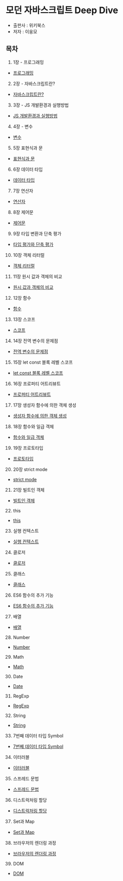 # 모던 자바스크립트 Deep Dive

- 출판사 : 위키북스
- 저자 : 이웅모

## 목차

1. 1장 - 프로그래밍

- [프로그래밍](./ch01_프로그래밍/README.md)

2. 2장 - 자바스크립트란?

- [자바스크립트란?](./ch02_JavScript/README.md)

3. 3장 - JS 개발환경과 실행방법

- [JS 개발환경과 실행방법]('./../ch03_JS_개발환경과실행방법/README.md)

4. 4장 - 변수

- [변수](./ch04_변수/README.md)

5. 5장 표현식과 문

- [표현식과 문]('./../ch05_표현식과_문/README.md)

6. 6장 데이터 타입

- [데이터 타입]('./../ch06_데이터_타입/README.md)

7. 7장 연산자

- [연산자]('./../ch07_연산자/README.md)

8. 8장 제어문

- [제어문]('./../ch08_제어문/README.md)

9. 9장 타입 변환과 단축 평가

- [타입 평가와 단축 평가](./ch09_타입_변환과_단축_평가/README.md)

10. 10장 객체 리터럴

- [객체 리터럴](./ch10_객체_리터럴/README.md)

11. 11장 원시 값과 객체의 비교

- [원시 값과 객체의 비교](./ch11_원시_값과_객체의_비교/README.md)

12. 12장 함수

- [함수](ch12_함수/README.md)

13. 13장 스코프

- [스코프](ch13_스코프/README.md)

14. 14장 전역 변수의 문제점

- [전역 변수의 문제점](./ch14_전역_변수의_문제점/README.md)

15. 15장 let const 블록 레벨 스코프

- [let const 블록 레벨 스코프](ch15_let_const_블록_레벨_스코프/README.md)

16. 16장 프로퍼티 어트리뷰트

- [프로퍼티 어트리뷰트](ch16_프로퍼티_어트리뷰트/README.md)

17. 17장 생성자 함수에 의한 객체 생성

- [생성자 함수에 의한 객체 생성](ch17_생성자_함수에_의한_객체_생성/README.md)

18. 18장 함수와 일급 객체

- [함수와 일급 객체](ch18_함수와_일급_객체/README.md)

19. 19장 프로토타입

- [프로토타입](ch19_프로토타입/README.md)

20. 20장 strict mode

- [strict mode](ch20_strict_mode/README.md)

21. 21장 빌트인 객체

- [빌트인 객체](ch21_빌트인_객체/README.md)

22. this

- [this](ch22_this/README.md)

23. 실행 컨텍스트

- [실행 컨텍스트](ch23_실행_컨텍스트/README.md)

24. 클로저

- [클로저](ch24_클로저/README.md)

25. 클래스

- [클래스](ch25_클래스/README.md)

26. ES6 함수의 추가 기능

- [ES6 함수의 추가 기능](ch26_ES6_함수의_추가_기능/README.md)

27. 배열

- [배열](ch27_배열/README.md)

28. Number

- [Number](ch28_Number/README.md)

29. Math

- [Math](ch29_Math/README.md)

30. Date

- [Date](ch30_Date/README.md)

31. RegExp

- [RegExp](ch31_RegExp/README.md)

32. String

- [String](ch32_String/README.md)

33. 7번째 데이터 타입 Symbol

- [7번쩨 데이터 타입 Symbol](ch33_7번째_데이터_타입_Symbol/README.md)

34. 이터러블

- [이터러블](ch34_이터러블/README.md)

35. 스프레드 문법

- [스프레드 문법](ch35_스프레드_문법/README.md)

36. 디스트럭처링 할당

- [디스트럭처링 할당](ch36_디스트럭처링_할당/README.md)

37. Set과 Map

- [Set과 Map](ch37_Set과_Map/README.md)

38. 브라우저의 렌더링 과정

- [브라우저의 렌더링 과정](ch38_브라우저의_렌더링_과정/README.md)

39. DOM

- [DOM](ch39_DOM/README.md)
